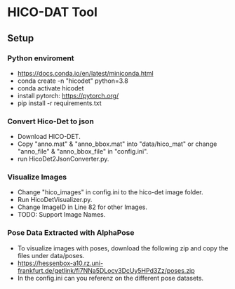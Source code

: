 # HICO-DAT Tool
 
## Setup

### Python enviroment
* https://docs.conda.io/en/latest/miniconda.html
* conda create -n "hicodet" python=3.8
* conda activate hicodet
* install pytorch: https://pytorch.org/
* pip install -r requirements.txt

### Convert Hico-Det to json
* Download HICO-DET.
* Copy "anno.mat" & "anno_bbox.mat" into "data/hico_mat" or change "anno_file" & "anno_bbox_file" in "config.ini".
* run HicoDet2JsonConverter.py.

### Visualize Images
* Change "hico_images" in config.ini to the hico-det image folder.
* Run HicoDetVisualizer.py.
* Change ImageID in Line 82 for other Images.
* TODO: Support Image Names.

### Pose Data Extracted with AlphaPose
* To visualize images with poses, download the following zip and copy the files under data/poses.
* https://hessenbox-a10.rz.uni-frankfurt.de/getlink/fi7NNa5DLocv3DcUy5HPd3Zz/poses.zip
* In the config.ini can you referenz on the different pose datasets.
